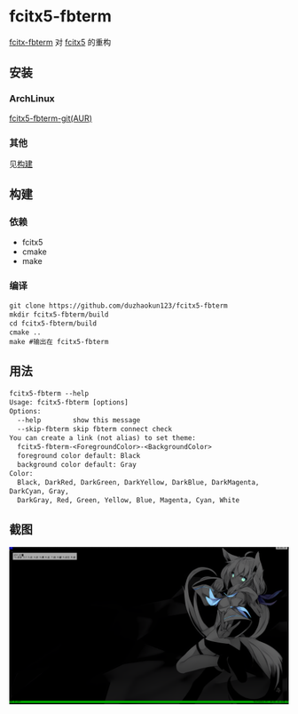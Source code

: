 # fcitx5-fbterm
[fcitx-fbterm](https://github.com/fcitx/fcitx-fbterm) 对 [fcitx5](https://github.com/fcitx/fcitx5) 的重构

## 安装
### ArchLinux
[fcitx5-fbterm-git(AUR)](https://aur.archlinux.org/packages/fcitx5-fbterm-git/)
### 其他
见[构建](#构建)

## 构建
### 依赖
- fcitx5
- cmake
- make

### 编译
```shell
git clone https://github.com/duzhaokun123/fcitx5-fbterm
mkdir fcitx5-fbterm/build
cd fcitx5-fbterm/build
cmake ..
make #输出在 fcitx5-fbterm
```

## 用法
```
fcitx5-fbterm --help
Usage: fcitx5-fbterm [options]
Options:
  --help        show this message
  --skip-fbterm skip fbterm connect check
You can create a link (not alias) to set theme:
  fcitx5-fbterm-<ForegroundColor>-<BackgroundColor>
  foreground color default: Black
  background color default: Gray
Color:
  Black, DarkRed, DarkGreen, DarkYellow, DarkBlue, DarkMagenta, DarkCyan, Gray,
  DarkGray, Red, Green, Yellow, Blue, Magenta, Cyan, White
```

## 截图
![tty.png](tty.png)